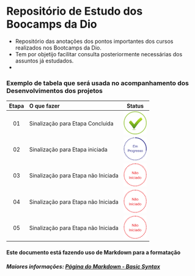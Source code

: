 # Repositório de Estudo dos Boocamps da Dio
 - Repositório das anotações dos pontos importantes dos cursos realizados nos Bootcamps da Dio.
 - Tem por objetijo facilitar consulta posteriormente necessárias dos assuntos já estudados.
 - 

### Exemplo de tabela que será usada no acompanhamento dos Desenvolvimentos dos projetos
|Etapa | O que fazer     | Status |
|:----:|:-----------------|:------:|
|  01  | Sinalização para Etapa Concluida  |<img src="img/ok.png" alt="OK" width="60" height="60"/>|
|  02  | Sinalização para Etapa iniciada |<img src="img/em_processo.png" alt="0k" width="60" height="60"/>|
|  03  | Sinalização para Etapa não Iniciada|<img src="img/nao_iniciado.png" alt="Ok" width="60" height="60"/>|
|  04  | Sinalização para Etapa não Iniciada |<img src="img/nao_iniciado.png" alt="OK" width="60" height="60"/>|
|  05  | Sinalização para Etapa não Iniciada |<img src="img/nao_iniciado.png" alt="Ok" width="60" height="60"/>|



#### Este documento está fazendo uso de Markdown para a formatação
##### Maiores informações: [Página do Markdown - Basic Syntax](https://www.markdownguide.org/basic-syntax/)

